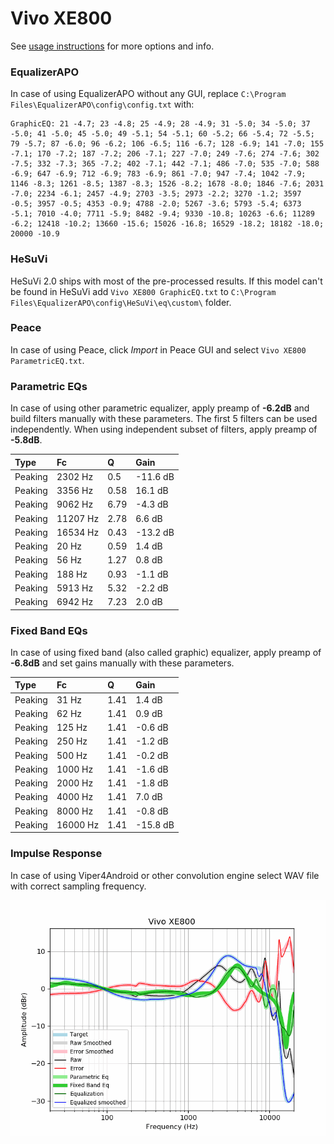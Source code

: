 # Vivo XE800
See [usage instructions](https://github.com/jaakkopasanen/AutoEq#usage) for more options and info.

### EqualizerAPO
In case of using EqualizerAPO without any GUI, replace `C:\Program Files\EqualizerAPO\config\config.txt`
with:
```
GraphicEQ: 21 -4.7; 23 -4.8; 25 -4.9; 28 -4.9; 31 -5.0; 34 -5.0; 37 -5.0; 41 -5.0; 45 -5.0; 49 -5.1; 54 -5.1; 60 -5.2; 66 -5.4; 72 -5.5; 79 -5.7; 87 -6.0; 96 -6.2; 106 -6.5; 116 -6.7; 128 -6.9; 141 -7.0; 155 -7.1; 170 -7.2; 187 -7.2; 206 -7.1; 227 -7.0; 249 -7.6; 274 -7.6; 302 -7.5; 332 -7.3; 365 -7.2; 402 -7.1; 442 -7.1; 486 -7.0; 535 -7.0; 588 -6.9; 647 -6.9; 712 -6.9; 783 -6.9; 861 -7.0; 947 -7.4; 1042 -7.9; 1146 -8.3; 1261 -8.5; 1387 -8.3; 1526 -8.2; 1678 -8.0; 1846 -7.6; 2031 -7.0; 2234 -6.1; 2457 -4.9; 2703 -3.5; 2973 -2.2; 3270 -1.2; 3597 -0.5; 3957 -0.5; 4353 -0.9; 4788 -2.0; 5267 -3.6; 5793 -5.4; 6373 -5.1; 7010 -4.0; 7711 -5.9; 8482 -9.4; 9330 -10.8; 10263 -6.6; 11289 -6.2; 12418 -10.2; 13660 -15.6; 15026 -16.8; 16529 -18.2; 18182 -18.0; 20000 -10.9
```

### HeSuVi
HeSuVi 2.0 ships with most of the pre-processed results. If this model can't be found in HeSuVi add
`Vivo XE800 GraphicEQ.txt` to `C:\Program Files\EqualizerAPO\config\HeSuVi\eq\custom\` folder.

### Peace
In case of using Peace, click *Import* in Peace GUI and select `Vivo XE800 ParametricEQ.txt`.

### Parametric EQs
In case of using other parametric equalizer, apply preamp of **-6.2dB** and build filters manually
with these parameters. The first 5 filters can be used independently.
When using independent subset of filters, apply preamp of **-5.8dB**.

| Type    | Fc       |    Q | Gain     |
|:--------|:---------|:-----|:---------|
| Peaking | 2302 Hz  | 0.5  | -11.6 dB |
| Peaking | 3356 Hz  | 0.58 | 16.1 dB  |
| Peaking | 9062 Hz  | 6.79 | -4.3 dB  |
| Peaking | 11207 Hz | 2.78 | 6.6 dB   |
| Peaking | 16534 Hz | 0.43 | -13.2 dB |
| Peaking | 20 Hz    | 0.59 | 1.4 dB   |
| Peaking | 56 Hz    | 1.27 | 0.8 dB   |
| Peaking | 188 Hz   | 0.93 | -1.1 dB  |
| Peaking | 5913 Hz  | 5.32 | -2.2 dB  |
| Peaking | 6942 Hz  | 7.23 | 2.0 dB   |

### Fixed Band EQs
In case of using fixed band (also called graphic) equalizer, apply preamp of **-6.8dB** and set
gains manually with these parameters.

| Type    | Fc       |    Q | Gain     |
|:--------|:---------|:-----|:---------|
| Peaking | 31 Hz    | 1.41 | 1.4 dB   |
| Peaking | 62 Hz    | 1.41 | 0.9 dB   |
| Peaking | 125 Hz   | 1.41 | -0.6 dB  |
| Peaking | 250 Hz   | 1.41 | -1.2 dB  |
| Peaking | 500 Hz   | 1.41 | -0.2 dB  |
| Peaking | 1000 Hz  | 1.41 | -1.6 dB  |
| Peaking | 2000 Hz  | 1.41 | -1.8 dB  |
| Peaking | 4000 Hz  | 1.41 | 7.0 dB   |
| Peaking | 8000 Hz  | 1.41 | -0.8 dB  |
| Peaking | 16000 Hz | 1.41 | -15.8 dB |

### Impulse Response
In case of using Viper4Android or other convolution engine select WAV file with correct sampling frequency.

![](https://raw.githubusercontent.com/jaakkopasanen/AutoEq/master/results/oratory1990/harman_in-ear_2017-1/Vivo%20XE800/Vivo%20XE800.png)